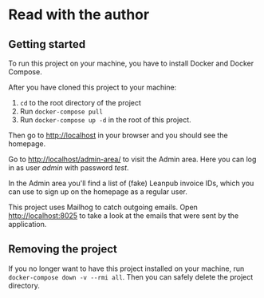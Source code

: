 # Read with the author

## Getting started

To run this project on your machine, you have to install Docker and Docker Compose.

After you have cloned this project to your machine:

1. `cd` to the root directory of the project
2. Run `docker-compose pull`
3. Run `docker-compose up -d` in the root of this project.

Then go to <http://localhost> in your browser and you should see the homepage.

Go to <http://localhost/admin-area/> to visit the Admin area. Here you can log in as user *admin* with password *test*.

In the Admin area you'll find a list of (fake) Leanpub invoice IDs, which you can use to sign up on the homepage as a regular user.

This project uses Mailhog to catch outgoing emails. Open <http://localhost:8025> to take a look at the emails that were sent by the application.

## Removing the project

If you no longer want to have this project installed on your machine, run `docker-compose down -v --rmi all`. Then you can safely delete the project directory.
